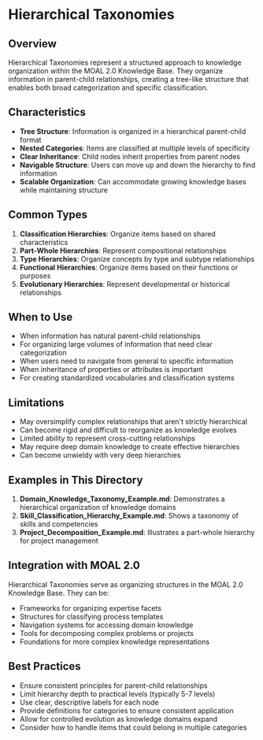 # Hierarchical Taxonomies

## Overview
Hierarchical Taxonomies represent a structured approach to knowledge organization within the MOAL 2.0 Knowledge Base. They organize information in parent-child relationships, creating a tree-like structure that enables both broad categorization and specific classification.

## Characteristics
- **Tree Structure**: Information is organized in a hierarchical parent-child format
- **Nested Categories**: Items are classified at multiple levels of specificity
- **Clear Inheritance**: Child nodes inherit properties from parent nodes
- **Navigable Structure**: Users can move up and down the hierarchy to find information
- **Scalable Organization**: Can accommodate growing knowledge bases while maintaining structure

## Common Types
1. **Classification Hierarchies**: Organize items based on shared characteristics
2. **Part-Whole Hierarchies**: Represent compositional relationships
3. **Type Hierarchies**: Organize concepts by type and subtype relationships
4. **Functional Hierarchies**: Organize items based on their functions or purposes
5. **Evolutionary Hierarchies**: Represent developmental or historical relationships

## When to Use
- When information has natural parent-child relationships
- For organizing large volumes of information that need clear categorization
- When users need to navigate from general to specific information
- When inheritance of properties or attributes is important
- For creating standardized vocabularies and classification systems

## Limitations
- May oversimplify complex relationships that aren't strictly hierarchical
- Can become rigid and difficult to reorganize as knowledge evolves
- Limited ability to represent cross-cutting relationships
- May require deep domain knowledge to create effective hierarchies
- Can become unwieldy with very deep hierarchies

## Examples in This Directory
1. **Domain_Knowledge_Taxonomy_Example.md**: Demonstrates a hierarchical organization of knowledge domains
2. **Skill_Classification_Hierarchy_Example.md**: Shows a taxonomy of skills and competencies
3. **Project_Decomposition_Example.md**: Illustrates a part-whole hierarchy for project management

## Integration with MOAL 2.0
Hierarchical Taxonomies serve as organizing structures in the MOAL 2.0 Knowledge Base. They can be:
- Frameworks for organizing expertise facets
- Structures for classifying process templates
- Navigation systems for accessing domain knowledge
- Tools for decomposing complex problems or projects
- Foundations for more complex knowledge representations

## Best Practices
- Ensure consistent principles for parent-child relationships
- Limit hierarchy depth to practical levels (typically 5-7 levels)
- Use clear, descriptive labels for each node
- Provide definitions for categories to ensure consistent application
- Allow for controlled evolution as knowledge domains expand
- Consider how to handle items that could belong in multiple categories
